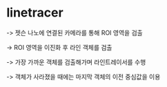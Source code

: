 # linetracer
-> 젯슨 나노에 연결된 카메라를 통해 ROI 영역을 검출

-> ROI 영역을 이진화 후 라인 객체를 검출

-> 가장 가까운 객체를 검출해가며 라인트레이서를 수행

-> 객체가 사라졌을 때에는 마지막 객체의 이전 중심값을 이용

